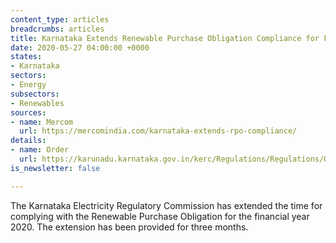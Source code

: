 ```yaml
---
content_type: articles
breadcrumbs: articles
title: Karnataka Extends Renewable Purchase Obligation Compliance for FY 2020 to August
date: 2020-05-27 04:00:00 +0000
states:
- Karnataka
sectors:
- Energy
subsectors:
- Renewables
sources:
- name: Mercom
  url: https://mercomindia.com/karnataka-extends-rpo-compliance/
details:
- name: Order
  url: https://karunadu.karnataka.gov.in/kerc/Regulations/Regulations/ORDER%20EXTENDING%20TIME%20FOR%20RPO%20COMPLIANCE%20FOR%20FY20.pdf
is_newsletter: false

---
```

The Karnataka Electricity Regulatory Commission has extended the time for complying with the Renewable Purchase Obligation for the financial year 2020. The extension has been provided for three months.
